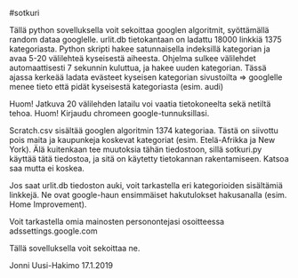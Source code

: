 #sotkuri

Tällä python sovelluksella voit sekoittaa googlen algoritmit, syöttämällä random dataa googlelle.
urlit.db tietokantaan on ladattu 18000 linkkiä 1375 kategoriasta. Python skripti hakee satunnaisella
indeksillä kategorian ja avaa 5-20 välilehteä kyseisestä aiheesta. Ohjelma sulkee välilehdet 
automaattisesti 7 sekunnin kuluttua, ja hakee uuden kategorian. Tässä ajassa kerkeää ladata evästeet
kyseisen kategorian sivustoilta => googlelle menee tieto että pidät kyseisestä kategoriasta (esim. audi)

Huom! Jatkuva 20 välilehden latailu voi vaatia tietokoneelta sekä netiltä tehoa.
Huom! Kirjaudu chromeen google-tunnuksillasi.

Scratch.csv sisältää googlen algoritmin 1374 kategoriaa. Tästä on siivottu pois maita ja kaupunkeja
koskevat kategoriat (esim. Etelä-Afrikka ja New York). Älä kuitenkaan tee muutoksia tähän tiedostoon,
sillä sotkuri.py käyttää tätä tiedostoa, ja sitä on käytetty tietokannan rakentamiseen. Katsoa saa
mutta ei koskea.

Jos saat urlit.db tiedoston auki, voit tarkastella eri kategorioiden sisältämiä linkkejä. Ne ovat google-haun
ensimmäiset hakutulokset hakusanalla (esim. Home Improvement).

Voit tarkastella omia mainosten personontejasi osoitteessa adssettings.google.com 

Tällä sovelluksella voit sekoittaa ne.

Jonni Uusi-Hakimo 
17.1.2019
